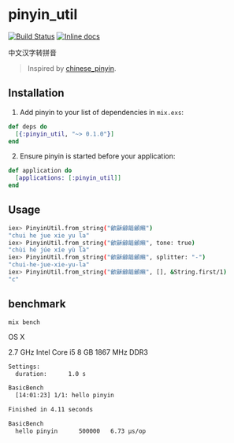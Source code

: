 # pinyin_util

[![Build Status](https://travis-ci.org/dev800/pinyin_util.svg?branch=master)](https://travis-ci.org/dev800/pinyin_util.svg?branch=master)
[![Inline docs](http://inch-ci.org/github/dev800/pinyin_util.svg?branch=master)](http://inch-ci.org/github/dev800/pinyin_util)

中文汉字转拼音
>Inspired by [chinese_pinyin](https://github.com/flyerhzm/chinese_pinyin).

## Installation

1. Add pinyin to your list of dependencies in `mix.exs`:
```elixir
def deps do
  [{:pinyin_util, "~> 0.1.0"}]
end
```

2. Ensure pinyin is started before your application:
```elixir
def application do
  [applications: [:pinyin_util]]
end
```

## Usage
```bash
iex> PinyinUtil.from_string("龡龢龣龤龥癩")
"chui he jue xie yu la"
iex> PinyinUtil.from_string("龡龢龣龤龥癩", tone: true)
"chùi hé júe xíe yù là"
iex> PinyinUtil.from_string("龡龢龣龤龥癩", splitter: "-")
"chui-he-jue-xie-yu-la"
iex> PinyinUtil.from_string("龡龢龣龤龥癩", [], &String.first/1)
"c"
```

## benchmark
```
mix bench
```
OS X

2.7 GHz Intel Core i5
8 GB 1867 MHz DDR3
```bash
Settings:
  duration:      1.0 s

BasicBench
  [14:01:23] 1/1: hello pinyin

Finished in 4.11 seconds

BasicBench
  hello pinyin      500000   6.73 µs/op
```
